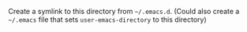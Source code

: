 Create a symlink to this directory from `~/.emacs.d`.
(Could also create a `~/.emacs` file that sets `user-emacs-directory` to this
directory)
